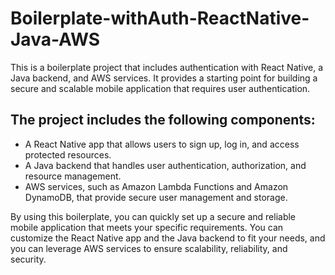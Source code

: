 # Boilerplate-withAuth-ReactNative-Java-AWS
This is a boilerplate project that includes authentication with React Native, a Java backend, and AWS services. It provides a starting point for building a secure and scalable mobile application that requires user authentication.

## The project includes the following components:

- A React Native app that allows users to sign up, log in, and access protected resources.
- A Java backend that handles user authentication, authorization, and resource management.
- AWS services, such as Amazon Lambda Functions and Amazon DynamoDB, that provide secure user management and storage.

By using this boilerplate, you can quickly set up a secure and reliable mobile application that meets your specific requirements. You can customize the React Native app and the Java backend to fit your needs, and you can leverage AWS services to ensure scalability, reliability, and security.